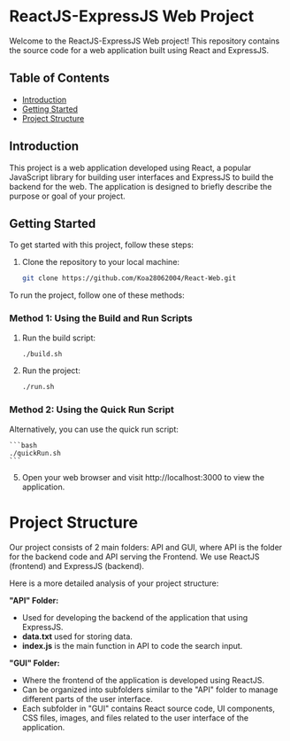 # ReactJS-ExpressJS Web Project

Welcome to the ReactJS-ExpressJS Web project! This repository contains the source code for a web application built using React and ExpressJS.

## Table of Contents

- [Introduction](#introduction)
- [Getting Started](#getting-started)
- [Project Structure](#project-structure)

## Introduction

This project is a web application developed using React, a popular JavaScript library for building user interfaces and ExpressJS to build the backend for the web. The application is designed to briefly describe the purpose or goal of your project.

## Getting Started

To get started with this project, follow these steps:

1. Clone the repository to your local machine:

   ```bash
   git clone https://github.com/Koa28062004/React-Web.git


To run the project, follow one of these methods:

### Method 1: Using the Build and Run Scripts

1. Run the build script:

    ```bash
    ./build.sh
    ```

2. Run the project:

    ```bash
    ./run.sh
    ```

### Method 2: Using the Quick Run Script

Alternatively, you can use the quick run script:

    ```bash
    ./quickRun.sh
    ```
5. Open your web browser and visit http://localhost:3000 to view the application.

# Project Structure
Our project consists of 2 main folders: API and GUI, where API is the folder for the backend code and API serving the Frontend. We use ReactJS (frontend) and ExpressJS (backend).

Here is a more detailed analysis of your project structure:

**"API" Folder:**

* Used for developing the backend of the application that using ExpressJS.
* **data.txt** used for storing data.
* **index.js** is the main function in API to code the search input.

**"GUI" Folder:**

* Where the frontend of the application is developed using ReactJS.
* Can be organized into subfolders similar to the "API" folder to manage different parts of the user interface.
* Each subfolder in "GUI" contains React source code, UI components, CSS files, images, and files related to the user interface of the application.